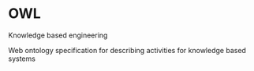 # OWL
Knowledge based engineering


Web ontology specification for describing activities for knowledge based systems
